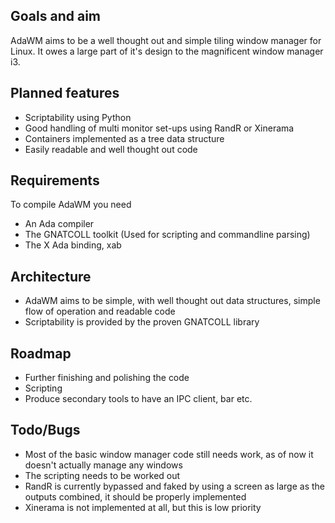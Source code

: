 Goals and aim
-------------
AdaWM aims to be a well thought out and simple tiling window manager for Linux.
It owes a large part of it's design to the magnificent window manager i3.

Planned features
----------------
* Scriptability using Python
* Good handling of multi monitor set-ups using RandR or Xinerama
* Containers implemented as a tree data structure
* Easily readable and well thought out code

Requirements
------------
To compile AdaWM you need

* An Ada compiler
* The GNATCOLL toolkit (Used for scripting and commandline parsing)
* The X Ada binding, xab

Architecture
------------
* AdaWM aims to be simple, with well thought out data structures, simple flow
  of operation and readable code
* Scriptability is provided by the proven GNATCOLL library

Roadmap
-------
* Further finishing and polishing the code
* Scripting
* Produce secondary tools to have an IPC client, bar etc.

Todo/Bugs
---------
* Most of the basic window manager code still needs work, as of now it doesn't
  actually manage any windows
* The scripting needs to be worked out
* RandR is currently bypassed and faked by using a screen as large as the
  outputs combined, it should be properly implemented
* Xinerama is not implemented at all, but this is low priority

